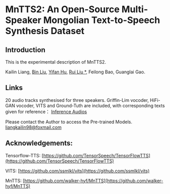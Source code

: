 # MnTTS2: An Open-Source Multi-Speaker Mongolian Text-to-Speech Synthesis Dataset
 
## Introduction
This is the experimental description of MnTTS2.

Kailin Liang, [Bin Liu](https://github.com/SolitaryWayfarer), [Yifan Hu](https://github.com/walker-hyf), [Rui Liu *](https://ttslr.github.io/), Feilong Bao, Guanglai Gao.


## Links
20 audio tracks synthesised for three speakers. Griffin-Lim vocoder, HiFi-GAN vocoder, VITS and Ground-Tuth are included, with corresponding texts given for reference：
[Inference Audios](https://drive.google.com/drive/folders/1xu672DyctsRIhtAkI8a9URHLj7Sv_YRd?usp=share_link)

Please contact the Author to access the Pre-trained Models.
liangkailin98@foxmail.com



## Acknowledgements:


Tensorflow-TTS: [https://github.com/TensorSpeech/TensorFlowTTS](https://github.com/TensorSpeech/TensorFlowTTS)

VITS: [https://github.com/ssmlkl/vits](https://github.com/ssmlkl/vits)

MnTTS: [https://github.com/walker-hyf/MnTTS](https://github.com/walker-hyf/MnTTS)

